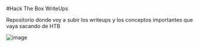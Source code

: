 #Hack The Box WriteUps

Repositorio donde voy a subir los writeups y los conceptos importantes que vaya sacando de HTB


![image](https://github.com/user-attachments/assets/3dabd0d7-7557-4b7c-b621-003219a7ebc7)
